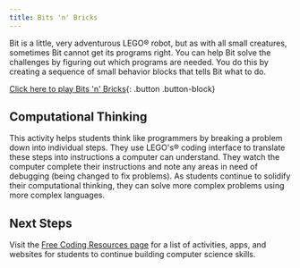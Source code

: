```yaml
---
title: Bits 'n' Bricks
---
```

Bit is a little, very adventurous LEGO® robot, but as with all small creatures, sometimes Bit cannot get its programs right. You can help Bit solve the challenges by figuring out which programs are needed. You do this by creating a sequence of small behavior blocks that tells Bit what to do.

[Click here to play Bits 'n' Bricks](https://www.lego.com/assets/FranchiseSites/Portal/BitsAndBricks2/v10/deploydsd/index.html){: .button .button-block}

## Computational Thinking

This activity helps students think like programmers by breaking a problem down into individual steps. They use LEGO's® coding interface to translate these steps into instructions a computer can understand. They watch the computer complete their instructions and note any areas in need of debugging (being changed to fix problems). As students continue to solidify their computational thinking, they can solve more complex problems using more complex languages.

## Next Steps

Visit the [Free Coding Resources page](/resources) for a list of activities, apps, and websites for students to continue building computer science skills.
